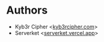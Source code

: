 # Authors
- Kyb3r Cipher <[kyb3rcipher.com](https://kyb3rvizsla.com)>
- Serverket <[serverket.vercel.app](https://serverket.vercel.app)>

